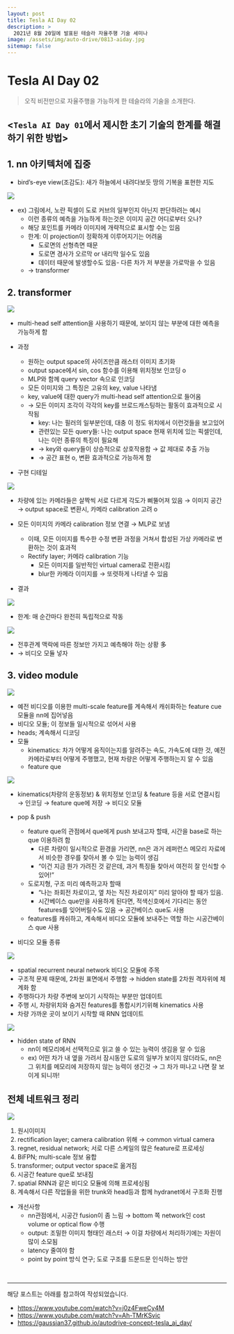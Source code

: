```yaml
---
layout: post
title: Tesla AI Day 02
description: >
  2021년 8월 20일에 발표된 테슬라 자율주행 기술 세미나
image: /assets/img/auto-drive/0813-aiday.jpg
sitemap: false
---
```


# Tesla AI Day 02

> 오직 비전만으로 자율주행을 가능하게 한 테슬라의 기술을 소개한다.

## <`Tesla AI Day 01`에서 제시한 초기 기술의 한계를 해결하기 위한 방법>


## 1. nn 아키텍처에 집중

- bird’s-eye view(조감도): 새가 하늘에서 내려다보듯 땅의 기복을 표현한 지도

<img src='/assets/img/auto-drive/0814-bev.png'>

- ex) 그림에서, 노란 픽셀이 도로 커브의 일부인지 아닌지 판단하려는 예시
	- 이런 종류의 예측을 가능하게 하는것은 이미지 공간 어디로부터 오나?
	- 해당 포인트를 카메라 이미지에 개략적으로 표시할 수는 있음
	- 한계: 이 projection이 정확하게 이루어지기는 어려움
		- 도로면의 선형측면 때문
		- 도로면 경사가 오르막 or 내리막 일수도 있음
		- 데이터 때문에 발생할수도 있음- 다른 차가 저 부분을 가로막을 수 있음
	- → transformer


## 2. transformer

<img src='/assets/img/auto-drive/0814-transformer.png'>

- multi-head self attention을 사용하기 때문에, 보이지 않는 부분에 대한 예측을 가능하게 함
- 과정
	- 원하는 output space의 사이즈만큼 래스터 이미지 초기화
	- output space에서 sin, cos 함수를 이용해 위치정보 인코딩 o
	- MLP와 함께 query vector 속으로 인코딩
	- 모든 이미지와 그 특징은 고유의 key, value 나타냄
	- key, value에 대한 query가 multi-head self attention으로 들어옴 
	- → 모든 이미지 조각이 각각의 key를 브로드캐스팅하는 활동이 효과적으로 시작됨
		- key: 나는 필러의 일부분인데, 대충 이 정도 위치에서 이런것들을 보고있어
		- 관련있는 모든 query들: 나는 output space 현재 위치에 있는 픽셀인데, 나는 이런 종류의 특징이 필요해
		- → key와 query들이 상승적으로 상호작용함 → 값 제대로 추출 가능
		- → 공간 표현 o, 변환 효과적으로 가능하게 함


- 구현 디테일

<img src='/assets/img/auto-drive/0814-transformer_detail.png'>

- 차량에 있는 카메라들은 살짝씩 서로 다르게 각도가 삐뚤어져 있음 → 이미지 공간 → output space로 변환시, 카메라 calibration 고려 o
- 모든 이미지의 카메라 calibration 정보 연결 → MLP로 보냄
	- 이때, 모든 이미지를 특수한 수정 변환 과정을 거쳐서 합성된 가상 카메라로 변환하는 것이 효과적
	- Rectify layer; 카메라 calibration 기능
		- 모든 이미지를 일반적인 virtual camera로 전환시킴
		- blur한 카메라 이미지를 → 또렷하게 나타낼 수 있음

- 결과

<img src='/assets/img/auto-drive/0814-transformer_result.png'>

- 한계: 매 순간마다 완전히 독립적으로 작동

<img src='/assets/img/auto-drive/0814-transformer_limit.png'>

- 전후관계 맥락에 따른 정보만 가지고 예측해야 하는 상황 多
- → 비디오 모듈 넣자


## 3. video module

<img src='/assets/img/auto-drive/0814-video.png'>

- 예전 비디오를 이용한 multi-scale feature를 계속해서 캐쉬화하는 feature cue 모듈을 nn에 집어넣음
- 비디오 모듈; 이 정보들 일시적으로 섞어서 사용
- heads; 계속해서 디코딩
- 모듈
	- kinematics: 차가 어떻게 움직이는지를 알려주는 속도, 가속도에 대한 것, 예전 카메라로부터 어떻게 주행했고, 현재 차량은 어떻게 주행하는지 알 수 있음
	- feature que

<img src='/assets/img/auto-drive/0814-feature_que.png'>

- kinematics(차량의 운동정보) & 위치정보 인코딩 & feature 등을 서로 연결시킴 → 인코딩 → feature que에 저장 → 비디오 모듈
- pop & push
	- feature que의 관점에서 que에게 push 보내고자 할때, 시간을 base로 하는 que 이용하려 함
		- 다른 차량이 일시적으로 환경을 가리면, nn은 과거 레퍼런스 메모리 자료에서 비슷한 경우를 찾아서 볼 수 있는 능력이 생김
		- “이건 지금 뭔가 가려진 것 같은데, 과거 특징들 찾아서 여전히 잘 인식할 수 있어!”
	- 도로지형, 구조 미리 예측하고자 할때
		- “나는 좌회전 차로이고, 옆 차는 직진 차로이지” 미리 알아야 할 때가 있음.
		- 시간베이스 que만을 사용하게 된다면, 적색신호에서 기다리는 동안 features를 잊어버릴수도 있음 → 공간베이스 que도 사용
	- features를 캐쉬하고, 계속해서 비디오 모듈에 보내주는 역할 하는 시공간베이스 que 사용


- 비디오 모듈 종류

<img src='/assets/img/auto-drive/0814-video_type.png'>

- spatial recurrent neural network 비디오 모듈에 주목
- 구조적 문제 때문에, 2차원 표면에서 주행함 → hidden state를 2차원 격자위에 체계화 함
- 주행하다가 차량 주변에 보이기 시작하는 부분만 업데이트
- 주행 시, 차량위치와 숨겨진 features를 통합시키기위해 kinematics 사용
- 차량 가까운 곳이 보이기 시작할 때 RNN 업데이트


<img src='/assets/img/auto-drive/0814-rnn.png'>

- hidden state of RNN
	- nn이 메모리에서 선택적으로 읽고 쓸 수 있는 능력이 생김을 알 수 있음
	- ex) 어떤 차가 내 옆을 가려서 잠시동안 도로의 일부가 보이지 않더라도, nn은 그 위치를 메모리에 저장하지 않는 능력이 생긴것 → 그 차가 떠나고 나면 잘 보이게 되니까!


## 전체 네트워크 정리

<img src='/assets/img/auto-drive/0814-whole_network.png'>

1. 원시이미지
2. rectification layer; camera calibration 위해 → common virtual camera
3. regnet, residual network; 서로 다른 스케일의 많은 feature로 프로세싱
4. BiFPN; multi-scale 정보 융합
5. transformer; output vector space로 옮겨짐
6. 시공간 feature que로 보내짐
7. spatial RNN과 같은 비디오 모듈에 의해 프로세싱됨
8. 계속해서 다른 작업들을 위한 trunk와 head등과 함께 hydranet에서 구조화 진행

- 개선사항
	- nn관점에서, 시공간 fusion이 좀 느림 → bottom 쪽 network인 cost volume or optical flow 수행
	- output: 조밀한 이미지 형태인 래스터 → 이걸 차량에서 처리하기에는 자원이 많이 소모됨
	- latency 줄여야 함
	- point by point 방식 연구; 도로 구조를 드문드문 인식하는 방안





















<br>

---

해당 포스트는 아래를 참고하여 작성되었습니다.

- <https://www.youtube.com/watch?v=j0z4FweCy4M>
- <https://www.youtube.com/watch?v=Ah-TMrKSvic>
- <https://gaussian37.github.io/autodrive-concept-tesla_ai_day/>